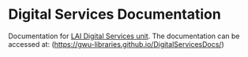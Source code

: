 # Digital Services Documentation
Documentation for [LAI Digital Services unit](https://library.gwu.edu/digital-collections-and-services). The documentation can be accessed at: (https://gwu-libraries.github.io/DigitalServicesDocs/)
